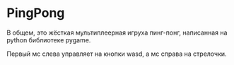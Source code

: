 # PingPong

В общем, это жёсткая мультиплеерная игруха пинг-понг, написанная на python библиотеке pygame.

Первый мс слева управляет на кнопки wasd, а мс справа на стрелочки.
